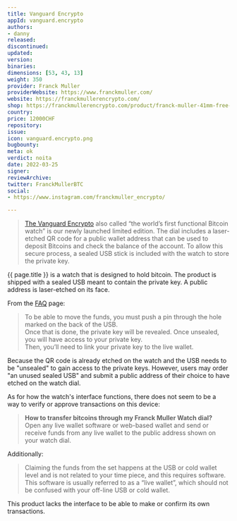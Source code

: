 ```yaml
---
title: Vanguard Encrypto
appId: vanguard.encrypto
authors:
- danny
released: 
discontinued: 
updated: 
version: 
binaries: 
dimensions: [53, 43, 13] 
weight: 350
provider: Franck Muller
providerWebsite: https://www.franckmuller.com/
website: https://franckmullerencrypto.com/
shop: https://franckmullerencrypto.com/product/franck-muller-41mm-free-the-money-free-the-world/
country: 
price: 12000CHF
repository: 
issue: 
icon: vanguard.encrypto.png
bugbounty: 
meta: ok
verdict: noita
date: 2022-03-25
signer: 
reviewArchive:
twitter: FranckMullerBTC
social:
- https://www.instagram.com/franckmuller_encrypto/

---
```



>  [The Vanguard Encrypto](https://www.franckmuller.com/vanguard-encrypto-) also called “the world’s first functional Bitcoin watch” is our newly launched limited edition. The dial includes a laser-etched QR code for a public wallet address that can be used to deposit Bitcoins and check the balance of the account. To allow this secure process, a sealed USB stick is included with the watch to store the private key.

{{ page.title }} is a watch that is designed to hold bitcoin. The product is shipped with a sealed USB meant to contain the private key. A public address is laser-etched on its face.

From the [FAQ](https://franckmullerencrypto.com/faq/) page:

> To be able to move the funds, you must push a pin through the hole marked on the back of the USB. <br />
Once that is done, the private key will be revealed. Once unsealed, you will have access to your private key. <br />
Then, you’ll need to link your private key to the live wallet.

Because the QR code is already etched on the watch and the USB needs to be "unsealed" to gain access to the private keys. However, users may order "an unused sealed USB" and submit a public address of their choice to have etched on the watch dial.

As for how the watch's interface functions, there does not seem to be a way to verify or approve transactions on this device:

> **How to transfer bitcoins through my Franck Muller Watch dial?** <br />
Open any live wallet software or web-based wallet and send or receive funds from any live wallet to the public address shown on your watch dial.

Additionally:

> Claiming the funds from the set happens at the USB or cold wallet level and is not related to your time piece, and this requires software. This software is usually referred to as a “live wallet”, which should not be confused with your off-line USB or cold wallet.

This product lacks the interface to be able to make or confirm its own transactions.